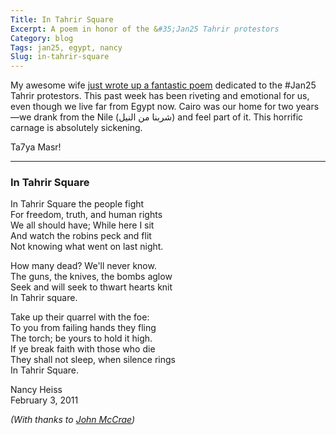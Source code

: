 ```yaml
---
Title: In Tahrir Square 
Excerpt: A poem in honor of the &#35;Jan25 Tahrir protestors
Category: blog
Tags: jan25, egypt, nancy
Slug: in-tahrir-square
---
```



My awesome wife [just wrote up a fantastic poem](http://www.heissatopia.com/2011/02/in-tahrir-square.html) dedicated to the &#35;Jan25 Tahrir protestors. This past week has been riveting and emotional for us, even though we live far from Egypt now. Cairo was our home for two years—we drank from the Nile (شربنا من النيل) and feel part of it. This horrific carnage is absolutely sickening.

Ta7ya Masr!

---

### In Tahrir Square

In Tahrir Square the people fight  
For freedom, truth, and human rights  
We all should have; While here I sit  
And watch the robins peck and flit  
Not knowing what went on last night.

How many dead? We'll never know.  
The guns, the knives, the bombs aglow  
Seek and will seek to thwart hearts knit  
In Tahrir square.

Take up their quarrel with the foe:  
To you from failing hands they fling  
The torch; be yours to hold it high.  
If ye break faith with those who die  
They shall not sleep, when silence rings  
In Tahrir Square.

Nancy Heiss   
February 3, 2011

*(With thanks to [John McCrae](http://en.wikipedia.org/wiki/In_Flanders_Fields))*
